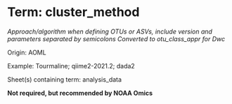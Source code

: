 # Term: cluster_method

*Approach/algorithm when defining OTUs or ASVs, include version and parameters separated by semicolons
Converted to otu_class_appr for Dwc*

Origin: AOML

Example: Tourmaline; qiime2-2021.2; dada2

Sheet(s) containing term: analysis_data

**Not required, but recommended by NOAA Omics**